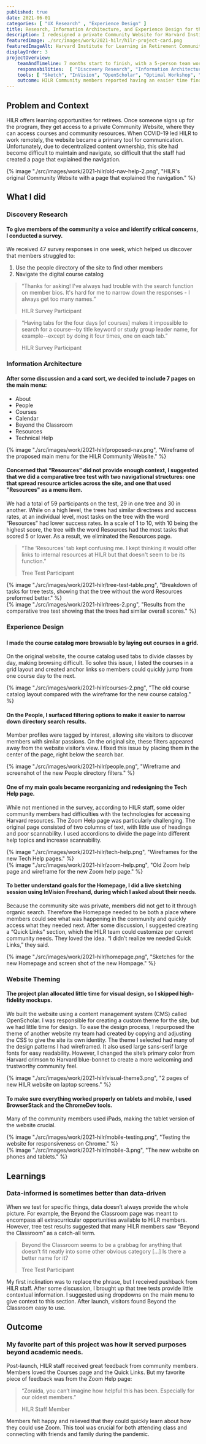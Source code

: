 ```yaml
---
published: true
date: 2021-06-01
categories: [ "UX Research" , "Experience Design" ]
title: Research, Information Architecture, and Experience Design for the Harvard Institute for Learning in Retirement Community Website
description: I redesigned a private Community Website for Harvard Institute for Learning in Retirement (HILR), focusing on information architecture and experience design. During the project, I also conducted a user survey and a comparative tree test.
featuredImage: ./src/images/work/2021-hilr/hilr-project-card.png
featuredImageAlt: Harvard Institute for Learning in Retirement Community Website on a laptop, on a phone, and on a tablet
displayOrder: 3
projectOverview:
    teamAndTimeline: 7 months start to finish, with a 5-person team working remotely.
    responsabilities:  [ "Discovery Research", "Information Architecture", "Experience Design", "Website Theming" ]
    tools: [ "Sketch", "InVision", "OpenScholar", "Optimal Workshop", "Qualtrics", "CSS", "JavaScript" ]
    outcome: HILR Community members reported having an easier time finding courses and getting help with remote learning tools.
---
```


## Problem and Context
HILR offers learning opportunities for retirees. 
Once someone signs up for the program, they get access to a private Community Website, where they 
can access courses and community resources. When COVID-19 led HILR to work remotely, the website became a 
primary tool for communication. Unfortunately, due to decentralized content ownership, 
this site had become difficult to maintain and navigate, so difficult that the staff had created a page that explained the navigation.

<div class="image-wrapper">{% image "./src/images/work/2021-hilr/old-nav-help-2.png", "HILR's original Community Website with a page that explained the navigation." %}</div>

## What I did

<h3 id="discovery-research">Discovery Research</h3>

#### To give members of the community a voice and identify critical concerns, I conducted a survey.
We received 47 survey responses in one week, which helped us discover that members struggled to:

1. Use the people directory of the site to find other members 
2. Navigate the digital course catalog

<blockquote>
    <p>“Thanks for asking! I've always had trouble with the search function on member bios. 
        It's hard for me to narrow down the responses - I always get too many names.”</p>
    <span>HILR Survey Participant</span>
</blockquote>
<blockquote>
    <p>
    “Having tabs for the four days [of courses] makes it impossible to search for 
    a course--by title keyword or study group leader name, for example--except by doing it four times, one on each tab.”
    </p>
    <span>HILR Survey Participant</span>
</blockquote>

<h3 id="information-architecture">Information Architecture</h3>

#### After some discussion and a card sort, we decided to include 7 pages on the main menu:
<ul  className="grid-list">
    <li>About</li>
    <li>People</li>
    <li>Courses</li>
    <li>Calendar</li>
    <li>Beyond the Classroom</li>
    <li>Resources</li>
    <li>Technical Help</li>
</ul>

<div class="image-wrapper">{% image "./src/images/work/2021-hilr/proposed-nav.png", "Wireframe of the proposed main menu for the HILR Community Website." %}</div>

#### Concerned that “Resources” did not provide enough context, I suggested that we did a comparative tree test with two navigational structures: one that spread resource articles across the site, and one that used "Resources" as a menu item. 
We had a total of 59 participants on the test, 29 in one tree and 30 in another. 
While on a high level, the trees had similar directness and success rates, at an individual level, 
most tasks on the tree with the word “Resources” had lower success rates. In a scale of 1 to 10, with 10 being the highest score, the tree with the word Resources had the most tasks that scored 5 or lower. As a result, we eliminated the Resources page.

<blockquote>
    <p>
        “The ‘Resources’ tab kept confusing me. 
        I kept thinking it would offer links to internal resources at HILR but that doesn't seem to be its function.”
    </p>
    <span>
        Tree Test Participant
    </span>
</blockquote>

<div class="image-wrapper">{% image "./src/images/work/2021-hilr/tree-test-table.png", "Breakdown of tasks for tree tests, showing that the tree without the word Resources preformed better." %}</div>

<div class="image-wrapper">{% image "./src/images/work/2021-hilr/trees-2.png", "Results from the comparative tree test showing that the trees had similar overall scores." %}</div>

<h3 id="experience-design"> Experience Design<h3>

#### I made the course catalog more browsable by laying out courses in a grid.
On the original website, the course catalog used tabs to divide classes by day, making browsing difficult. 
To solve this issue, I listed the courses in a grid layout and created anchor links so members could quickly 
jump from one course day to the next.

<div class="image-wrapper">{% image "./src/images/work/2021-hilr/courses-2.png", "The old course catalog layout compared with the wireframe for the new course catalog." %}</div>

#### On the People, I surfaced filtering options to make it easier to narrow down directory search results. 
Member profiles were tagged by interest, allowing site visitors to discover members with similar passions. 
On the original site, these filters appeared away from the website visitor’s view. I fixed this issue by placing them in 
the center of the page, right below the search bar.

<div class="image-wrapper">{% image "./src/images/work/2021-hilr/people.png", "Wireframe and screenshot of the new People directory filters." %}</div>

#### One of my main goals became reorganizing and redesigning the Tech Help page. 
While not mentioned in the survey, according to HILR staff, some older community members had difficulties with the 
technologies for accessing Harvard resources. The Zoom Help page was particularly challenging. 
The original page consisted of two columns of text, with little use of headings and poor scannability. 
I used accordions to divide the page into different help topics and increase scannability.

<div class="image-wrapper">{% image "./src/images/work/2021-hilr/tech-help.png", "Wireframes for the new Tech Help pages." %}</div>
<div class="image-wrapper">{% image  "./src/images/work/2021-hilr/zoom-help.png", "Old Zoom help page and wireframe for the new Zoom help page." %}</div>

#### To better understand goals for the Homepage, I did a live sketching session using InVision Freehand, during which I asked about their needs. 
Because the community site was private, members did not get to it through organic search. 
Therefore the Homepage needed to be both a place where members could see what was happening 
in the community and quickly access what they needed next. After some discussion, 
I suggested creating a “Quick Links” section, which the HILR team could customize per current community needs. 
They loved the idea. “I didn’t realize we needed Quick Links,” they said.

<div class="image-wrapper">{% image "./src/images/work/2021-hilr/homepage.png", "Sketches for the new Homepage and screen shot of the new Hompage." %}</div>

<h3 id="website-theming">Website Theming</h3>

#### The project plan allocated little time for visual design, so I skipped high-fidelity mockups.
We built the website using a content management system (CMS) called OpenScholar. I was responsible for creating a custom theme for the site, 
but we had little time for design.
To ease the design process, I repurposed the theme of another website my team had created by copying and adjusting the CSS to give the site its own identity. 
The theme I selected had many of the design patterns I had wireframed. 
It also used large sans-serif large fonts for easy readability. 
However, I changed the site’s primary color from Harvard crimson to  Harvard blue-bonnet to create a more welcoming and trustworthy community feel. 

<div class="image-wrapper">{% image "./src/images/work/2021-hilr/visual-theme3.png", "2 pages of new HILR website on laptop screens." %}</div>

#### To make sure everything worked properly on tablets and mobile, I used BrowserStack and the ChromeDev tools.
Many of the community members used iPads, making the tablet version of the website crucial.

<div class="image-wrapper">{% image "./src/images/work/2021-hilr/mobile-testing.png", "Testing the website for responsiveness on Chrome." %}</div>
<div class="image-wrapper">{% image "./src/images/work/2021-hilr/mobile-3.png", "The new website on phones and tablets." %}</div>

## Learnings
### Data-informed is sometimes better than data-driven
When we test for specific things, data doesn’t always provide the whole picture. 
For example, the Beyond the Classroom page was meant to encompass all extracurricular opportunities available to HILR members. 
However, tree test results suggested that many HILR members saw “Beyond the Classroom” as a catch-all term. 

<blockquote>
    <p>
        Beyond the Classroom seems to be a grabbag for anything that doesn't fit neatly 
        into some other obvious category […] Is there a better name for it?
    </p>
    <span>
        Tree Test Participant
    </span>
</blockquote>

My first inclination was to replace the phrase, but I received pushback from HILR staff. After some discussion, 
I brought up that tree tests provide little contextual information. I suggested using dropdowns on the main menu 
to give context to this section. After launch, visitors found Beyond the Classroom easy to use.

## Outcome
### My favorite part of this project was how it served purposes beyond academic needs. 
Post-launch, HILR staff received great feedback from community members. Members loved the Courses page and the Quick Links. 
But my favorite piece of feedback was from the Zoom Help page: 


<blockquote>
    <p>“Zoraida, you can’t imagine how helpful this has been. Especially for our oldest members.”</p>
    <span>HILR Staff Member</span>
</blockquote>

Members felt happy and relieved that they could quickly learn about how they could use Zoom. 
This tool was crucial for both attending class and connecting with friends and family during the pandemic.